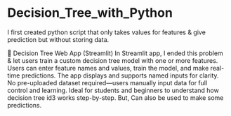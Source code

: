 # Decision_Tree_with_Python
I first created python script that only takes values for features & give prediction but without storing data.

🧠 Decision Tree Web App (Streamlit) 
In Streamlit app, I ended this problem & let users train a custom decision tree model with one or more features. Users can enter feature names and values, train the model, and make real-time predictions. The app displays and supports named inputs for clarity. No pre-uploaded dataset required—users manually input data for full control and learning. Ideal for students and beginners to understand how decision tree id3 works step-by-step. But, Can also be used to make some predictions.
